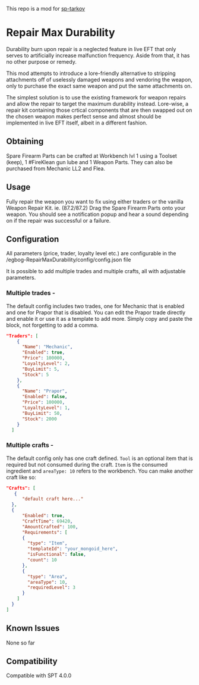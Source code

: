 This repo is a mod for [sp-tarkov](https://sp-tarkov.com/)

# Repair Max Durability

Durability burn upon repair is a neglected feature in live EFT that only serves to artificially increase malfunction frequency. Aside from that, it has no other purpose or remedy.

This mod attempts to introduce a lore-friendly alternative to stripping attachments off of uselessly damaged weapons and vendoring the weapon, only to purchase the exact same weapon and put the same attachments on.

The simplest solution is to use the existing framework for weapon repairs and allow the repair to target the maximum durability instead. Lore-wise, a repair kit containing those crtical components that are then swapped out on the chosen weapon makes perfect sense and almost should be implemented in live EFT itself, albeit in a different fashion.

## Obtaining
Spare Firearm Parts can be crafted at Workbench lvl 1 using a Toolset (keep), 1 #FireKlean gun lube and 1 Weapon Parts.
They can also be purchased from Mechanic LL2 and Flea.

## Usage
Fully repair the weapon you want to fix using either traders or the vanilla Weapon Repair Kit. ie. (87.2/87.2)
Drag the Spare Firearm Parts onto your weapon. You should see a notification popup and hear a sound depending on if the repair was successful or a failure.

## Configuration
All parameters (price, trader, loyalty level etc.) are configurable in the /egbog-RepairMaxDurability/config/config.json file

It is possible to add multiple trades and multiple crafts, all with adjustable parameters.

### Multiple trades -

The default config includes two trades, one for Mechanic that is enabled and one for Prapor that is disabled. You can edit the Prapor trade directly and enable it or use it as a template to add more. Simply copy and paste the block, not forgetting to add a comma.

```json
"Traders": [
    {
      "Name": "Mechanic",
      "Enabled": true,
      "Price": 100000,
      "LoyaltyLevel": 2,
      "BuyLimit": 5,
      "Stock": 5
    },
    {
      "Name": "Prapor",
      "Enabled": false,
      "Price": 100000,
      "LoyaltyLevel": 1,
      "BuyLimit": 50,
      "Stock": 2000
    }
  ]
```


### Multiple crafts -

The default config only has one craft defined. ``Tool`` is an optional item that is required but not consumed during the craft. ``Item`` is the consumed ingredient and ``areaType: 10`` refers to the workbench. You can make another craft like so:

```json
"Crafts": [
   { 
      "default craft here..."
  },
  {
      "Enabled": true,
      "CraftTime": 69420,
      "AmountCrafted": 100,
      "Requirements": [
      {
        "type": "Item",
        "templateId": "your_mongoid_here",
        "isFunctional": false,
        "count": 10
      },
      {
        "type": "Area",
        "areaType": 10,
        "requiredLevel": 3
      }
    ]
  }
]
```

## Known Issues
None so far

## Compatibility 
Compatible with SPT 4.0.0
